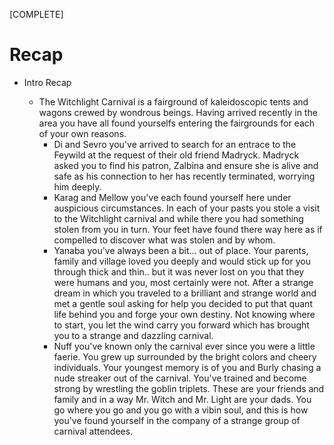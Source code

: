 [COMPLETE]

# Recap
- Intro Recap
    - The Witchlight Carnival is a fairground of kaleidoscopic tents and wagons crewed by wondrous beings. Having arrived recently in the area you have all found yourselfs entering the fairgrounds for each of your own reasons. 
        - Di and Sevro you've arrived to search for an entrace to the Feywild at the request of their old friend Madryck. Madryck asked you to find his patron, Zalbina and ensure she is alive and safe as his connection to her has recently terminated, worrying him deeply.
        - Karag and Mellow you've each found yourself here under auspicious circumstances. In each of your pasts you stole a visit to the Witchlight carnival and while there you had something stolen from you in turn. Your feet have found there way here as if compelled to discover what was stolen and by whom.
        - Yanaba you've always been a bit... out of place. Your parents, family and village loved you deeply and would stick up for you through thick and thin.. but it was never lost on you that they were humans and you, most certainly were not. After a strange dream in which you traveled to a brilliant and strange world and met a gentle soul asking for help you decided to put that quant life behind you and forge your own destiny. Not knowing where to start, you let the wind carry you forward which has brought you to a strange and dazzling carnival.
        - Nuff you've known only the carnival ever since you were a little faerie. You grew up surrounded by the bright colors and cheery individuals. Your youngest memory is of you and Burly chasing a nude streaker out of the carnival. You've trained and become strong by wrestling the goblin triplets. These are your friends and family and in a way Mr. Witch and Mr. Light are your dads. You go where you go and you go with a vibin soul, and this is how you've found yourself in the company of a strange group of carnival attendees.

- Session recap
    - What do the players remember from the last session

    - Di and Sevro went and checked out the illusionary hall of mirrors and saw the Kenku
    - The group lead by Di found their way into the employee area
    - Weston: Di learned how to forment cheese in his folds
    - Cas: Karag and Mellow arrived, got into a staring contest with a cylops, and fought Nuff about his wings



# Story beats
1. [ENCOUNTER] [DONE] Let the party select where they want to go within Witchlight (Games, Rides and Attractions 4) [1 hour]

2. RP Moment (Have the players roll for it)

3. [TIMED_EVENT] Bigtop Event [1 hour]

4. [STORY_BEAT] Approached by Candlefoot who will "ask" the party to follow him to the Hall of Illusions where he will try and tell them he say the Kenku disappear into one of the back mirrors.

5. [BACKSTORY] [DONE] Sevro will run into "William Montego Juriahson"
    - Elf-helf, slicked back brown hair, 2 golden ear rings in one ear, a large sharp smile, wearing decadent clothing.

    - "Well now, what's a run-away loser like you doing in a cheery place like this?"
    - "You'll be happy to know that the town is better off with out you or your families reek"
    - "Though you don't deserve the explaination, I do have to excuse myself Sadro. I'm meeting a few ladies shortly and wouldn't want to keep them waiting on account of... you."

    - The half-elf will pull a lute off his back as he walks away and will sing
        - "I met a sad man, upon my travels, with a sad look, lost and unraveled"

6. [HAPPENING] [SKIPPED/RESOLVED] Karag see's the same Lornling that had stolen from him when he was young
    - When Karag is reminded about his wings again ensure this plays out
    - If Karag chases the Lornling have him roll perception checks to keep up with the creature. If he makes 3 in a row with increasing difficulty (5, 10, 15) then he sees the creature disappear into the Hall of Illusions

7. [ENCOUNTER] Let the party select where they want to go within Witchlight (Games, Rides and Attractions 4) [1 hour]

8. [STORY_BEAT] Approached by Burly


# Session notes
1. Kettlesteam will be responsible for messing with the animal cages and collars. She did this to cause a distraction. During the BigTop event, the Kenku will sneak into the Hall of Illusions and will disappear into Prismeer.
    - Candlefoot will have seen the Kenku enter and after following her in, will see her disappear into Prismeer and worried, will seek out the party to help find the creature. (Though he isn't actually aware that Kettlesteam has his voice)

2. If approached, Ellywick will tell Yanaba that a few friends of hers are in need of help and after a dream she came to the Witchlight in hopes to find her. One of her friends is Elidon who she suspects has been captured by whomever took over her Patron's Fey realm of Prismeer. Unfortunately Ellywick is not able to travel to Prismeer herself, she has tried but when she tries to cross something rebukes her entrance. She suspects this was something done by whomever stole Prismeer from her Patron.

3. Burly will be looking to speak to Nuff after the BigTop event. He is worried about his brother and suspects that Mr. Witch and Mr. Light know where he and many others have disappeared to. He will explain that he suspects that the scary creatures that steal things from folks are to blame and will ask Nuff to find his brother for him. Mr. Witch and Mr. Light aren't likely to give up information freely for whatever reason, so it is likely that Nuff and his new friends will need to steal something valuable from them to force their hand.


# Session flowchat
```mermaid
stateDiagram
    [*] --> Rides_and_Games_1
    Rides_and_Games_1 --> RP_Moment
    Rides_and_Games_1 --> Big_Top_Event
    RP_Moment --> Big_Top_Event

    Big_Top_Event --> Approached_by_Burly
    Big_Top_Event --> Approached_by_Candlefoot
    Big_Top_Event --> Sevro_backstory_moment
    Big_Top_Event --> Karag_Lost_Things
    
    Approached_by_Burly --> Rides_and_Games_2
    Approached_by_Candlefoot --> Rides_and_Games_2
    Sevro_backstory_moment --> Rides_and_Games_2
    Karag_Lost_Things --> Rides_and_Games_2

    Rides_and_Games_2 --> [*]

```

# Session Notes
- Hours passed: 4

- Nuff and Burly jump Karag to get his wings on
    - Karag
    - Burly puts honey on the back of the wings at Nuff's behest
    - Nuff does manage to get the wings

- Yanaba doesn't eat meat

- Thunderdome
    - Sevro, Yanaba, Nuff and Karag put on suits
    - They beat it
    - Sevro is knocked unconscious
        - Nuff attempts to save Sevro from the electic beams and very narrowly does save him by killing the clown.
    - Sevro saves Yanaba from being hit by electricity

- Sevro's RP moment
    - Nuff, Karag and Yanaba all stand up for Sevro as this is happening
    - Yanaba tripped Sevro's ill itentioned invidual

- Picking something to do at the Witchlight
    - Snail racing
        - Betting
            - Sevro - Purple - 9g
            - Di - Purple - 6g
            - Karag - Orange - 10g
        - Sevro went after the snails and got his butt kicked by the snails
        - Karag split his earnings with the group
        - Orange won by a split second

    - Pie eating
        - Yanaba and Nuff met Ellywick, Yanaba got some information out of Ellywick about Elidon
            - His wifes name is Lamorna
            - She bought her a ticket as the threads of destiny wind through her and Ellywick believes it is her best chance at ensuring her friends safety
            - Ellywick mentioned Prismeer as a Fey Realm who is ruled over by Zalbina

        - Yanaba and Nuff just barely lose the pie eating contest contest
            - They seem to find common companionship through their small size

- Extra notes
    - Di is walking around with the giant constrictor snake following him which is scaring the crowds and will likely need to be dealt with by the staff
        - They'll ask where he got the staff and if Di is honest perhaps I'll run a scene where Orla is getting chewed out by Mr. Witch for handing out a potentially dangerous prize
